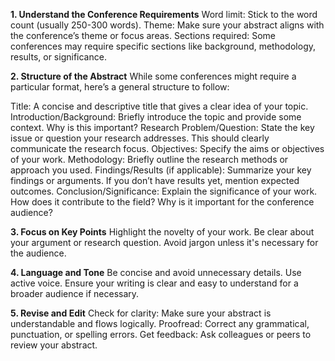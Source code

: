 **1. Understand the Conference Requirements**
Word limit: Stick to the word count (usually 250-300 words).
Theme: Make sure your abstract aligns with the conference’s theme or focus areas.
Sections required: Some conferences may require specific sections like background, methodology, results, or significance.

**2. Structure of the Abstract**
While some conferences might require a particular format, here’s a general structure to follow:

Title: A concise and descriptive title that gives a clear idea of your topic.
Introduction/Background: Briefly introduce the topic and provide some context. Why is this important?
Research Problem/Question: State the key issue or question your research addresses. This should clearly communicate the research focus.
Objectives: Specify the aims or objectives of your work.
Methodology: Briefly outline the research methods or approach you used.
Findings/Results (if applicable): Summarize your key findings or arguments. If you don’t have results yet, mention expected outcomes.
Conclusion/Significance: Explain the significance of your work. How does it contribute to the field? Why is it important for the conference audience?

**3. Focus on Key Points**
Highlight the novelty of your work.
Be clear about your argument or research question.
Avoid jargon unless it's necessary for the audience.

**4. Language and Tone**
Be concise and avoid unnecessary details.
Use active voice.
Ensure your writing is clear and easy to understand for a broader audience if necessary.

**5. Revise and Edit**
Check for clarity: Make sure your abstract is understandable and flows logically.
Proofread: Correct any grammatical, punctuation, or spelling errors.
Get feedback: Ask colleagues or peers to review your abstract.
